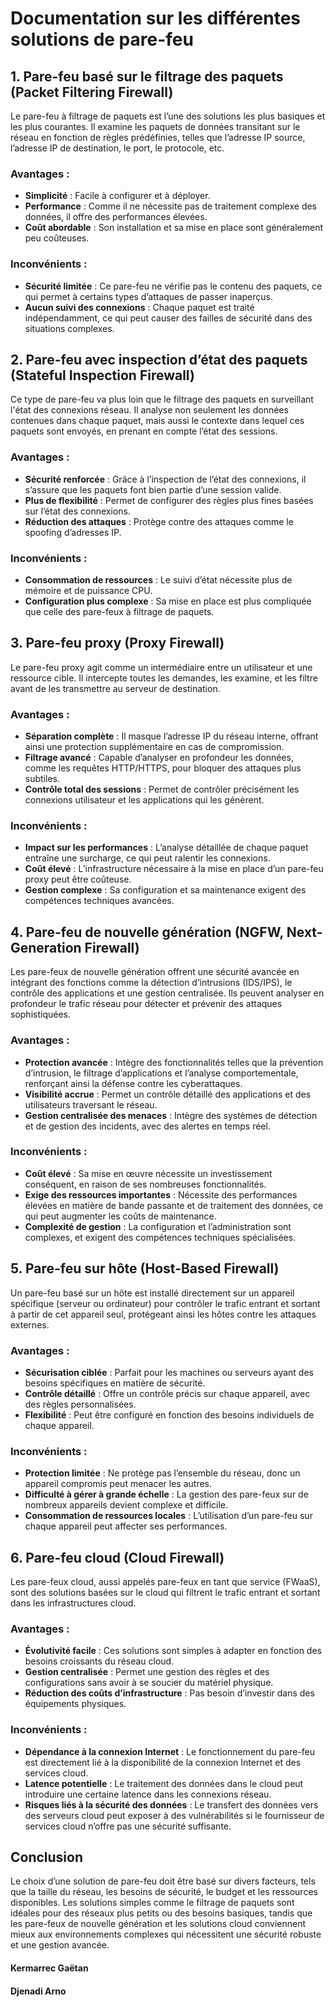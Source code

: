 # Documentation sur les différentes solutions de pare-feu

## 1. Pare-feu basé sur le filtrage des paquets (Packet Filtering Firewall)
Le pare-feu à filtrage de paquets est l’une des solutions les plus basiques et les plus courantes. Il examine les paquets de données transitant sur le réseau en fonction de règles prédéfinies, telles que l’adresse IP source, l’adresse IP de destination, le port, le protocole, etc.

### Avantages :
- **Simplicité** : Facile à configurer et à déployer.
- **Performance** : Comme il ne nécessite pas de traitement complexe des données, il offre des performances élevées.
- **Coût abordable** : Son installation et sa mise en place sont généralement peu coûteuses.

### Inconvénients :
- **Sécurité limitée** : Ce pare-feu ne vérifie pas le contenu des paquets, ce qui permet à certains types d’attaques de passer inaperçus.
- **Aucun suivi des connexions** : Chaque paquet est traité indépendamment, ce qui peut causer des failles de sécurité dans des situations complexes.

## 2. Pare-feu avec inspection d’état des paquets (Stateful Inspection Firewall)
Ce type de pare-feu va plus loin que le filtrage des paquets en surveillant l'état des connexions réseau. Il analyse non seulement les données contenues dans chaque paquet, mais aussi le contexte dans lequel ces paquets sont envoyés, en prenant en compte l’état des sessions.

### Avantages :
- **Sécurité renforcée** : Grâce à l’inspection de l’état des connexions, il s’assure que les paquets font bien partie d’une session valide.
- **Plus de flexibilité** : Permet de configurer des règles plus fines basées sur l’état des connexions.
- **Réduction des attaques** : Protège contre des attaques comme le spoofing d’adresses IP.

### Inconvénients :
- **Consommation de ressources** : Le suivi d’état nécessite plus de mémoire et de puissance CPU.
- **Configuration plus complexe** : Sa mise en place est plus compliquée que celle des pare-feux à filtrage de paquets.

## 3. Pare-feu proxy (Proxy Firewall)
Le pare-feu proxy agit comme un intermédiaire entre un utilisateur et une ressource cible. Il intercepte toutes les demandes, les examine, et les filtre avant de les transmettre au serveur de destination.

### Avantages :
- **Séparation complète** : Il masque l’adresse IP du réseau interne, offrant ainsi une protection supplémentaire en cas de compromission.
- **Filtrage avancé** : Capable d’analyser en profondeur les données, comme les requêtes HTTP/HTTPS, pour bloquer des attaques plus subtiles.
- **Contrôle total des sessions** : Permet de contrôler précisément les connexions utilisateur et les applications qui les génèrent.

### Inconvénients :
- **Impact sur les performances** : L’analyse détaillée de chaque paquet entraîne une surcharge, ce qui peut ralentir les connexions.
- **Coût élevé** : L’infrastructure nécessaire à la mise en place d’un pare-feu proxy peut être coûteuse.
- **Gestion complexe** : Sa configuration et sa maintenance exigent des compétences techniques avancées.

## 4. Pare-feu de nouvelle génération (NGFW, Next-Generation Firewall)
Les pare-feux de nouvelle génération offrent une sécurité avancée en intégrant des fonctions comme la détection d’intrusions (IDS/IPS), le contrôle des applications et une gestion centralisée. Ils peuvent analyser en profondeur le trafic réseau pour détecter et prévenir des attaques sophistiquées.

### Avantages :
- **Protection avancée** : Intègre des fonctionnalités telles que la prévention d’intrusion, le filtrage d’applications et l’analyse comportementale, renforçant ainsi la défense contre les cyberattaques.
- **Visibilité accrue** : Permet un contrôle détaillé des applications et des utilisateurs traversant le réseau.
- **Gestion centralisée des menaces** : Intègre des systèmes de détection et de gestion des incidents, avec des alertes en temps réel.

### Inconvénients :
- **Coût élevé** : Sa mise en œuvre nécessite un investissement conséquent, en raison de ses nombreuses fonctionnalités.
- **Exige des ressources importantes** : Nécessite des performances élevées en matière de bande passante et de traitement des données, ce qui peut augmenter les coûts de maintenance.
- **Complexité de gestion** : La configuration et l’administration sont complexes, et exigent des compétences techniques spécialisées.

## 5. Pare-feu sur hôte (Host-Based Firewall)
Un pare-feu basé sur un hôte est installé directement sur un appareil spécifique (serveur ou ordinateur) pour contrôler le trafic entrant et sortant à partir de cet appareil seul, protégeant ainsi les hôtes contre les attaques externes.

### Avantages :
- **Sécurisation ciblée** : Parfait pour les machines ou serveurs ayant des besoins spécifiques en matière de sécurité.
- **Contrôle détaillé** : Offre un contrôle précis sur chaque appareil, avec des règles personnalisées.
- **Flexibilité** : Peut être configuré en fonction des besoins individuels de chaque appareil.

### Inconvénients :
- **Protection limitée** : Ne protège pas l’ensemble du réseau, donc un appareil compromis peut menacer les autres.
- **Difficulté à gérer à grande échelle** : La gestion des pare-feux sur de nombreux appareils devient complexe et difficile.
- **Consommation de ressources locales** : L’utilisation d’un pare-feu sur chaque appareil peut affecter ses performances.

## 6. Pare-feu cloud (Cloud Firewall)
Les pare-feux cloud, aussi appelés pare-feux en tant que service (FWaaS), sont des solutions basées sur le cloud qui filtrent le trafic entrant et sortant dans les infrastructures cloud.

### Avantages :
- **Évolutivité facile** : Ces solutions sont simples à adapter en fonction des besoins croissants du réseau cloud.
- **Gestion centralisée** : Permet une gestion des règles et des configurations sans avoir à se soucier du matériel physique.
- **Réduction des coûts d’infrastructure** : Pas besoin d’investir dans des équipements physiques.

### Inconvénients :
- **Dépendance à la connexion Internet** : Le fonctionnement du pare-feu est directement lié à la disponibilité de la connexion Internet et des services cloud.
- **Latence potentielle** : Le traitement des données dans le cloud peut introduire une certaine latence dans les connexions réseau.
- **Risques liés à la sécurité des données** : Le transfert des données vers des serveurs cloud peut exposer à des vulnérabilités si le fournisseur de services cloud n’offre pas une sécurité suffisante.

## Conclusion
Le choix d’une solution de pare-feu doit être basé sur divers facteurs, tels que la taille du réseau, les besoins de sécurité, le budget et les ressources disponibles. Les solutions simples comme le filtrage de paquets sont idéales pour des réseaux plus petits ou des besoins basiques, tandis que les pare-feux de nouvelle génération et les solutions cloud conviennent mieux aux environnements complexes qui nécessitent une sécurité robuste et une gestion avancée.

#### Kermarrec Gaëtan
#### Djenadi Arno

